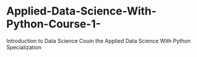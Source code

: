 # Applied-Data-Science-With-Python-Course-1-
Introduction to Data Science Couin the Applied Data Science With Python Specialization
